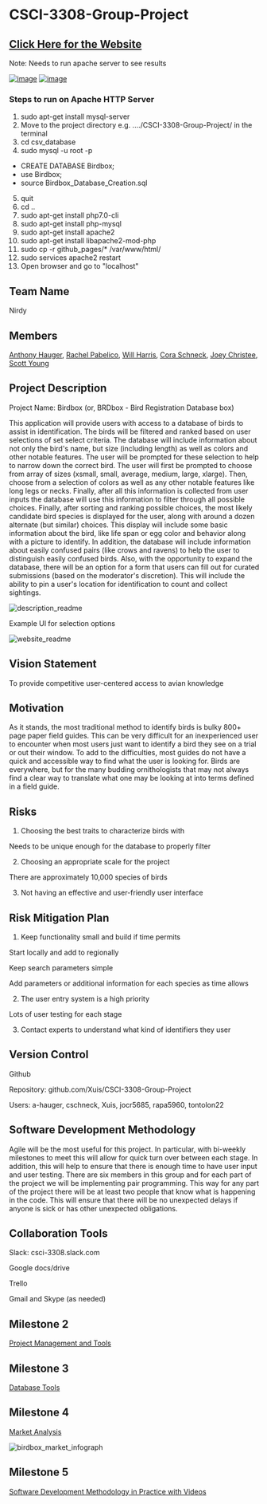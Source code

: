 # CSCI-3308-Group-Project

## [Click Here for the Website](https://xuis.github.io/CSCI-3308-Group-Project/github_pages/)
Note: Needs to run apache server to see results

[![image](https://cloud.githubusercontent.com/assets/22159116/20854196/05f9ddb4-b8af-11e6-9156-c8c3847b8631.png)](https://xuis.github.io/CSCI-3308-Group-Project/github_pages/)
[![image](https://cloud.githubusercontent.com/assets/22159116/20853922/b5ce3d3c-b8ac-11e6-8326-79362861baec.png)](https://xuis.github.io/CSCI-3308-Group-Project/github_pages/)

### Steps to run on Apache HTTP Server
1. sudo apt-get install mysql-server
2. Move to the project directory e.g. ..../CSCI-3308-Group-Project/ in the terminal
3. cd csv_database
4. sudo mysql -u root -p
  * CREATE DATABASE Birdbox;
  * use Birdbox;
  * source Birdbox_Database_Creation.sql
5. quit
6. cd ..
7. sudo apt-get install php7.0-cli
8. sudo apt-get install php-mysql
9. sudo apt-get install apache2
10. sudo apt-get install libapache2-mod-php
11. sudo cp -r github_pages/* /var/www/html/
12. sudo services apache2 restart
13. Open browser and go to "localhost"

## Team Name

Nirdy

## Members

[Anthony Hauger](https://github.com/a-hauger), [Rachel Pabelico](https://github.com/rapa5960), [Will Harris](https://github.com/Xuis), [Cora Schneck](https://github.com/cschneck), [Joey Christee](https://github.com/jocr5685), [Scott Young](https://github.com/tontolon22)

## Project Description

Project Name: Birdbox (or, BRDbox - Bird Registration Database box)

This application will provide users with access to a database of birds to assist in identification. The birds will be filtered and ranked based on user selections of set select criteria. The database will include information about not only the bird's name, but size (including length) as well as colors and other notable features. The user will be prompted for these selection to help to narrow down the correct bird. The user will first be prompted to choose from array of sizes (xsmall, small, average, medium, large, xlarge). Then, choose from a selection of colors as well as any other notable features like long legs or necks. Finally, after all this information is collected from user inputs the database will use this information to filter through all possible choices. Finally, after sorting and ranking possible choices, the most likely candidate bird species is displayed for the user, along with around a dozen alternate (but similar) choices. This display will include some basic information about the bird, like life span or egg color and behavior along with a picture to identify. In addition, the database will include information about easily confused pairs (like crows and ravens) to help the user to distinguish easily confused birds. Also, with the opportunity to expand the database, there will be an option for a form that users can fill out for curated submissions (based on the moderator's discretion). This will include the ability to pin a user's location for identification to count and collect sightings.

![description_readme](https://cloud.githubusercontent.com/assets/22159116/18973487/e1dff67e-865a-11e6-8672-971773fb4296.PNG)

Example UI for selection options

![website_readme](https://cloud.githubusercontent.com/assets/22159116/18973489/e1f7116a-865a-11e6-8185-c57392803f75.PNG)

## Vision Statement

To provide competitive user-centered access to avian knowledge

## Motivation

As it stands, the most traditional method to identify birds is bulky 800+ page paper field guides. This can be very difficult for an inexperienced user to encounter when most users just want to identify a bird they see on a trial or out their window. To add to the difficulties, most guides do not have a quick and accessible way to find what the user is looking for. Birds are everywhere, but for the many budding ornithologists that may not always find a clear way to translate what one may be looking at into terms defined in a field guide.

## Risks

1. Choosing the best traits to characterize birds with

  Needs to be unique enough for the database to properly filter

2. Choosing an appropriate scale for the project

  There are approximately 10,000 species of birds

3. Not having an effective and user-friendly user interface

## Risk Mitigation Plan

1. Keep functionality small and build if time permits

  Start locally and add to regionally

  Keep search parameters simple

  Add parameters or additional information for each species as time allows

2. The user entry system is a high priority

  Lots of user testing for each stage

3. Contact experts to understand what kind of identifiers they user

## Version Control

Github

Repository: github.com/Xuis/CSCI-3308-Group-Project

Users: a-hauger, cschneck, Xuis, jocr5685, rapa5960, tontolon22

## Software Development Methodology

Agile will be the most useful for this project. In particular, with bi-weekly milestones to meet this will allow for quick turn over between each stage. In addition, this will help to ensure that there is enough time to have user input and user testing. There are six members in this group and for each part of the project we will be implementing pair programming. This way for any part of the project there will be at least two people that know what is happening in the code. This will ensure that there will be no unexpected delays if anyone is sick or has other unexpected obligations.

## Collaboration Tools

Slack: csci-3308.slack.com

Google docs/drive

Trello

Gmail and Skype (as needed)

## Milestone 2
[Project Management and Tools](https://docs.google.com/document/d/1xpzpVcBUiLs5x0CFPeqe4GF4R-_lFdDdLvF7EngWghc/edit?usp=sharing)

## Milestone 3
[Database Tools](https://docs.google.com/document/d/1OJ8w0CWUQseFQOlSxhRqP-08dNkg5Pad8tyPuGBLT1w/edit?usp=sharing)

## Milestone 4
[Market Analysis](https://docs.google.com/a/colorado.edu/document/d/1WOtqnDvGKDd28r9QWuC5iy7eUnJwTRTiGtcJExv2W8I/edit?usp=sharing)

![birdbox_market_infograph](https://cloud.githubusercontent.com/assets/22159116/20938763/7fe8b922-bba9-11e6-8933-ffffd9032191.jpg)

## Milestone 5
[Software Development Methodology in Practice with Videos](https://docs.google.com/document/d/1aeBbb70VQABu3_GrKMpsbxju8cyQEHyDYFv7JORfumA/edit?usp=sharingg)
